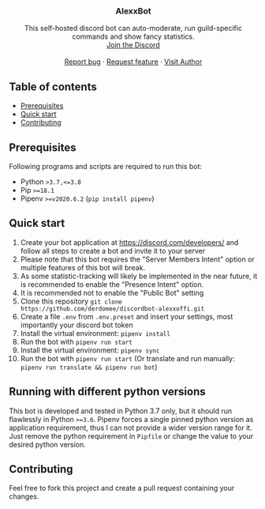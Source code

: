 <h3 align="center">AlexxBot</h3>
<p align="center">
  This self-hosted discord bot can auto-moderate, run guild-specific commands and show fancy statistics.
  <br>
  <a href="https://discord.com/invite/yq8zGWy">Join the Discord</a>
  <br>
  <br>
  <a href="https://github.com/derdomee/discordbot-alexxoffi/issues/new?template=bug_report.md">Report bug</a>
  ·
  <a href="https://github.com/derdomee/discordbot-alexxoffi/issues/new?template=feature_request.md">Request feature</a>
  ·
  <a href="https://dominikriedig.de">Visit Author</a>
</p>

## Table of contents

- [Prerequisites](#prerequisites)
- [Quick start](#quick-start)
- [Contributing](#contributing)

## Prerequisites

Following programs and scripts are required to run this bot:
- Python `>3.7,<=3.8`
- Pip `>=18.1`
- Pipenv `>=v2020.6.2` (`pip install pipenv`)

## Quick start

1. Create your bot application at https://discord.com/developers/ and follow all steps to create a bot and invite it to your server
  1. Please note that this bot requires the "Server Members Intent" option or multiple features of this bot will break.
  2. As some statistic-tracking will likely be implemented in the near future, it is recommended to enable the "Presence Intent" option.
  2. It is recommended not to enable the "Public Bot" setting
2. Clone this repository `git clone https://github.com/derdomee/discordbot-alexxoffi.git`
3. Create a file `.env` from `.env.preset` and insert your settings, most importantly your discord bot token
4. Install the virtual environment: `pipenv install`
5. Run the bot with `pipenv run start`
4. Install the virtual environment: `pipenv sync`
5. Run the bot with `pipenv run start` (Or translate and run manually: `pipenv run translate && pipenv run bot`)

## Running with different python versions

This bot is developed and tested in Python 3.7 only, but it should run flawlessly in Python `>=3.6`. Pipenv forces a single pinned python version as application requirement, thus I can not provide a wider version range for it. Just remove the python requirement in `Pipfile` or change the value to your desired python version.
## Contributing

Feel free to fork this project and create a pull request containing your changes.

